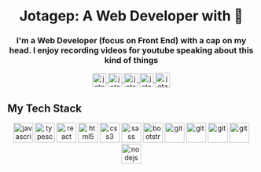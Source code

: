 <h1 align="center">Jotagep: A Web Developer with 🧢</h1>

<h3 align="center">I'm a Web Developer (focus on Front End) with a cap on my head. I enjoy  recording videos for youtube speaking about this kind of things</h3>

<p align="center">
   <a href="https://youtube.com/Sir_JotaG" target="blank">
    <img align="center" src="https://cdn.jsdelivr.net/npm/simple-icons@3.0.1/icons/youtube.svg" alt="jotagep" height="28px" width="28px" />
  </a>
  <a href="https://twitter.com/Sir_JotaG" target="blank">
    <img align="center" src="https://cdn.jsdelivr.net/npm/simple-icons@3.0.1/icons/twitter.svg" alt="jotagep" height="28px" width="28px" />
  </a>
  <a href="https://jotagep.com" target="blank">
    <img align="center" src="https://cdn.icon-icons.com/icons2/1678/PNG/512/wondicon-ui-free-website_111210.png" alt="jotagep" height="28px" width="28px" />
  </a>
  <a href="https://instagram.com/jotagep" target="blank">
    <img align="center" src="https://cdn.jsdelivr.net/npm/simple-icons@3.0.1/icons/instagram.svg" alt="jotagep" height="28px" width="28px" />
  </a>
  <a href="https://linkedin.com/in/jotagep" target="blank">
    <img align="center" src="https://cdn.jsdelivr.net/npm/simple-icons@3.0.1/icons/linkedin.svg" alt="jotagep" height="30" width="30" />
  </a>
</p>

## My Tech Stack
<p align="center">
  <img src="https://devicons.github.io/devicon/devicon.git/icons/javascript/javascript-original.svg" alt="javascript" width="40" height="40"/>
  <img src="https://devicons.github.io/devicon/devicon.git/icons/typescript/typescript-original.svg" alt="typescript" width="40" height="40"/>
  <img src="https://devicons.github.io/devicon/devicon.git/icons/react/react-original-wordmark.svg" alt="react" width="40" height="40"/>
  <img src="https://devicons.github.io/devicon/devicon.git/icons/html5/html5-original-wordmark.svg" alt="html5" width="40" height="40"/>
  <img src="https://devicons.github.io/devicon/devicon.git/icons/css3/css3-original-wordmark.svg" alt="css3" width="40" height="40"/>
  <img src="https://devicons.github.io/devicon/devicon.git/icons/sass/sass-original.svg" alt="sass" width="40" height="40"/>
  <img src="https://devicons.github.io/devicon/devicon.git/icons/bootstrap/bootstrap-plain.svg" alt="bootstrap" width="40" height="40"/>
  <img src="https://www.vectorlogo.zone/logos/tailwindcss/tailwindcss-icon.svg" alt="git" width="40" height="40"/>
  <img src="https://www.vectorlogo.zone/logos/gatsbyjs/gatsbyjs-icon.svg" alt="git" width="40" height="40"/>
  <img src="https://www.vectorlogo.zone/logos/flutterio/flutterio-icon.svg" alt="git" width="40" height="40"/>
  <img src="https://www.vectorlogo.zone/logos/git-scm/git-scm-icon.svg" alt="git" width="40" height="40"/>
  <img src="https://devicons.github.io/devicon/devicon.git/icons/nodejs/nodejs-original.svg" alt="nodejs" width="40" height="40"/>
</p>